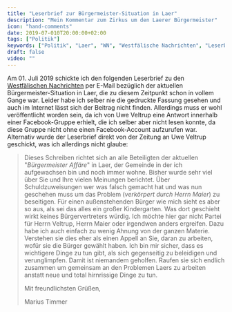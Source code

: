 ```yaml
---
title: "Leserbrief zur Bürgermeister-Situation in Laer"
description: "Mein Kommentar zum Zirkus um den Laerer Bürgermeister"
icon: "hand-comments"
date: 2019-07-010T20:00:00+02:00
tags: ["Politik"]
keywords: ["Politik", "Laer", "WN", "Westfälische Nachrichten", "Leserbrief", "Uwe Veltrup", "Facebook", "Maier"]
draft: false
video: ""
---
```


Am 01. Juli 2019 schickte ich den folgenden Leserbrief zu den [Westfälischen Nachrichten](https://www.wn.de/) per E-Mail bezüglich der aktuellen Bürgermeister-Situation in Laer, die zu diesem Zeitpunkt schon in vollem Gange war. Leider habe ich selber nie die gedruckte Fassung gesehen und auch im Internet lässt sich der Beitrag nicht finden. Allerdings muss er wohl veröffentlicht worden sein, da ich von Uwe Veltrup eine Antwort innerhalb einer Facebook-Gruppe erhielt, die ich selber aber nicht lesen konnte, da diese Gruppe nicht ohne einen Facebook-Account aufzurufen war. Alternativ wurde der Leserbrief direkt von der Zeitung an Uwe Veltrup geschickt, was ich allerdings nicht glaube:

> Dieses Schreiben richtet sich an alle Beteiligten der aktuellen "_Bürgermeister Affäre_" in Laer, der Gemeinde in der ich aufgewachsen bin und noch immer wohne. Bisher wurde sehr viel über Sie und Ihre vielen Meinungen berichtet. Über Schuldzuweisungen wer was falsch gemacht hat und was nun geschehen muss um das Problem (_verkörpert durch Herrn Maier_) zu beseitigen. Für einen außenstehenden Bürger wie mich sieht es aber so aus, als sei das alles ein großer Kindergarten. Was dort geschieht wirkt keines Bürgervertreters würdig. Ich möchte hier gar nicht Partei für Herrn Veltrup, Herrn Maier oder irgendwen anders ergreifen. Dazu habe ich auch einfach zu wenig Ahnung von der ganzen Materie. Verstehen sie dies eher als einen Appell an Sie, daran zu arbeiten, wofür sie die Bürger gewählt haben. Ich bin mir sicher,
dass es wichtigere Dinge zu tun gibt, als sich gegenseitig zu beleidigen und verunglimpfen. Damit ist niemandem geholfen. Raufen sie sich endlich zusammen um gemeinsam an den Problemen Laers zu arbeiten anstatt neue und total hirnrissige Dinge zu tun.
>
> Mit freundlichsten Grüßen,
>
> Marius Timmer
